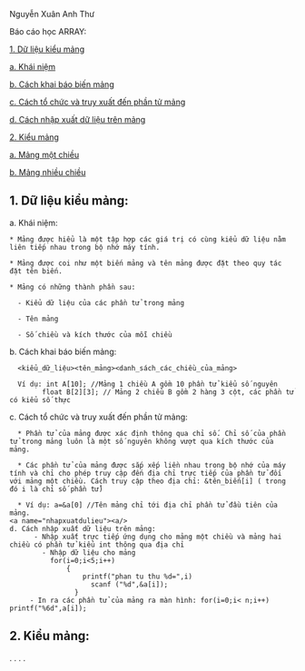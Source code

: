 Nguyễn Xuân Anh Thư

Báo cáo học ARRAY:

[1. Dữ liệu kiểu mảng](dulieukieumang)

  [a. Khái niệm](khainiem)
  
  [b. Cách khai báo biến mảng](khaibaobienmang)
  
  [c. Cách tổ chức và truy xuất đến phần tử mảng](tochucvatruyhoi)
  
  [d. Cách nhập xuất dữ liệu trên mảng](nhapxuatdulieu)

[2. Kiểu mảng](kieumang)
 
 [a. Mảng một chiều](mang1chieu)
 
 [b. Mảng nhiều chiều](mangnhieuchieu)
 
<a name="Dulieukieumang"></a>
## 1. Dữ liệu kiểu mảng:
   <a name="khainiem"></a>
     a. Khái niệm:
     
    * Mảng được hiểu là một tập hợp các giá trị có cùng kiểu dữ liệu nằm liên tiếp nhau trong bộ nhớ máy tính.
    
    * Mảng được coi như một biến mảng và tên mảng được đặt theo quy tác đặt tên biến.
    
    * Mảng có những thành phần sau:
    
      - Kiểu dữ liệu của các phần tử trong mảng
    
      - Tên mảng
    
      - Số chiều và kích thước của mỗi chiều
   <a name="khaibaobienmang"></a>
    b. Cách khai báo biến mảng:
    
      <kiểu_dữ_liệu><tên_mảng><danh_sách_các_chiều_của_mảng>
      
      Ví dụ: int A[10]; //Mảng 1 chiều A gồm 10 phần tử kiểu số nguyên
            float B[2][3]; // Mảng 2 chiều B gồm 2 hàng 3 cột, các phần tử có kiểu số thực
   <a name="tochucvatruyhoi"><a/>
    c. Cách tổ chức và truy xuất đến phần tử mảng:
      
      * Phần tử của mảng được xác định thông qua chỉ số. Chỉ số của phần tử trong mảng luôn là một số nguyên không vượt qua kích thước của mảng.
      
      * Các phần tử của mảng được sắp xếp liền nhau trong bộ nhớ của máy tính và chỉ cho phép truy cập đến địa chỉ trực tiếp của phần tử đối với mảng một chiều. Cách truy cập theo địa chỉ: &tên_biến[i] ( trong đó i là chỉ số phần tử)
      
      * Ví dụ: a=&a[0] //Tên mảng chỉ tới địa chỉ phần tử đầu tiên của mảng.			
	<a name="nhapxuatdulieu"><a/>
	d. Cách nhập xuất dữ liệu trên mảng:
		  - Nhập xuất trực tiếp ứng dụng cho mảng một chiều và mảng hai chiều có phần tử kiểu int thông qua địa chỉ
			- Nhập dữ liệu cho mảng
			  for(i=0;i<5;i++)
				  {
					  printf("phan tu thu %d=",i)
						scanf ("%d",&a[i]);
					}
		 - In ra các phần tử của mảng ra màn hình: for(i=0;i< n;i++) printf("%6d",a[i]);
		 

<a name="Kieumang"></a>
## 2. Kiểu mảng:
.
.
.
.


